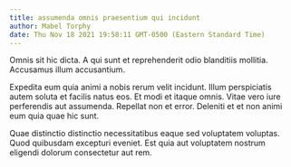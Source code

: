 ```yaml
---
title: assumenda omnis praesentium qui incidunt
author: Mabel Torphy
date: Thu Nov 18 2021 19:58:11 GMT-0500 (Eastern Standard Time)
---
```

Omnis sit hic dicta. A qui sunt et reprehenderit odio blanditiis mollitia. Accusamus illum accusantium.

 Expedita eum quia animi a nobis rerum velit incidunt. Illum perspiciatis autem soluta et facilis natus eos. Et modi et itaque omnis. Vitae vero iure perferendis aut assumenda. Repellat non et error. Deleniti et et non animi eum quia quae hic sunt.

 Quae distinctio distinctio necessitatibus eaque sed voluptatem voluptas. Quod quibusdam excepturi eveniet. Est quia aut voluptatem nostrum eligendi dolorum consectetur aut rem.